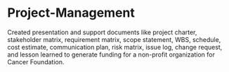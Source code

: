 # Project-Management
Created presentation and support documents like project charter, stakeholder matrix, requirement matrix, scope statement, WBS, schedule, cost estimate, communication plan, risk matrix, issue log, change request, and lesson learned to generate funding for a non-profit organization for Cancer Foundation.

